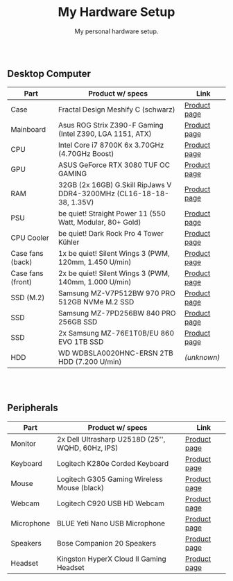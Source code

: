 <div align="center">

# My Hardware Setup

My personal hardware setup.

</div>

<br><br>

## Desktop Computer

| Part              | Product w/ specs                                                     | Link                                                                                                                                        |
| ----------------- | -------------------------------------------------------------------- | ------------------------------------------------------------------------------------------------------------------------------------------- |
| Case              | Fractal Design Meshify C (schwarz)                                   | [Product page](https://www.fractal-design.com/products/cases/meshify/meshify-c/black/)                                                      |
| Mainboard         | Asus ROG Strix Z390-F Gaming (Intel Z390, LGA 1151, ATX)             | [Product page](https://www.asus.com/de/Motherboards/ROG-STRIX-Z390-F-GAMING/)                                                               |
| CPU               | Intel Core i7 8700K 6x 3.70GHz (4.70GHz Boost)                       | [Product page](https://www.intel.de/content/www/de/de/products/processors/core/core-vpro/i7-8700k.html)                                     |
| GPU               | ASUS GeForce RTX 3080 TUF OC GAMING                                  | [Product page](https://www.asus.com/de/Motherboards-Components/Graphics-Cards/TUF-Gaming/TUF-RTX3080-O10G-GAMING/)                          |
| RAM               | 32GB (2x 16GB) G.Skill RipJaws V DDR4-3200MHz (CL16-18-18-38, 1.35V) | [Product page](<https://www.gskill.com/product/165/184/1536110922/F4-3200C16D-32GVKRipjaws-VDDR4-3200MHz-CL16-18-18-38-1.35V32GB-(2x16GB)>) |
| PSU               | be quiet! Straight Power 11 (550 Watt, Modular, 80+ Gold)            | [Product page](https://www.bequiet.com/de/powersupply/1252)                                                                                 |
| CPU Cooler        | be quiet! Dark Rock Pro 4 Tower Kühler                               | [Product page](https://www.bequiet.com/de/cpucooler/1378)                                                                                   |
| Case fans (back)  | 1x be quiet! Silent Wings 3 (PWM, 120mm, 1.450 U/min)                | [Product page](https://www.bequiet.com/de/casefans/722)                                                                                     |
| Case fans (front) | 2x be quiet! Silent Wings 3 (PWM, 140mm, 1.000 U/min)                | [Product page](https://www.bequiet.com/de/casefans/717)                                                                                     |
| SSD (M.2)         | Samsung MZ-V7P512BW 970 PRO 512GB NVMe M.2 SSD                       | [Product page](https://www.samsung.com/de/memory-storage/970-pro-nvme-m-2-ssd/MZ-V7P512BW/)                                                 |
| SSD               | Samsung MZ-7PD256BW 840 PRO 256GB SSD                                | [Product page](https://www.samsung.com/de/support/model/MZ-7PD256BW/)                                                                       |
| SSD               | 2x Samsung MZ-76E1T0B/EU 860 EVO 1TB SSD                             | [Product page](https://www.samsung.com/de/memory-storage/860-evo-sata-3-2-5-inch-ssd/MZ-76E1T0BEU/)                                         |
| HDD               | WD WDBSLA0020HNC-ERSN 2TB HDD (7.200 U/min)                          | _(unknown)_                                                                                                                                 |

<br><br>

## Peripherals

| Part       | Product w/ specs                                  | Link                                                                                                                       |
| ---------- | ------------------------------------------------- | -------------------------------------------------------------------------------------------------------------------------- |
| Monitor    | 2x Dell Ultrasharp U2518D (25'', WQHD, 60Hz, IPS) | [Product page](https://www1.euro.dell.com/content/products/productdetails.aspx/dell-u2518d-monitor?c=de&l=de&s=bsd)        |
| Keyboard   | Logitech K280e Corded Keyboard                    | [Product page](https://www.logitech.com/de-de/product/corded-keyboard-k280e-business)                                      |
| Mouse      | Logitech G305 Gaming Wireless Mouse (black)       | [Product page](https://www.logitechg.com/de-de/products/gaming-mice/g305-lightspeed-wireless-gaming-mouse.910-005282.html) |
| Webcam     | Logitech C920 USB HD Webcam                       | [Product page](https://www.logitech.com/de-de/product/hd-pro-webcam-c920)                                                  |
| Microphone | BLUE Yeti Nano USB Microphone                     | [Product page](https://www.bluemic.com/de-de/products/yeti-nano/)                                                          |
| Speakers   | Bose Companion 20 Speakers                        | [Product page](https://www.bose.de/de_de/products/speakers/stereo_speakers/companion-20-multimedia-speaker-system.html)    |
| Headset    | Kingston HyperX Cloud II Gaming Headset           | [Product page](https://www.hyperxgaming.com/germany/de/headsets/cloud-gaming-headset)                                      |
